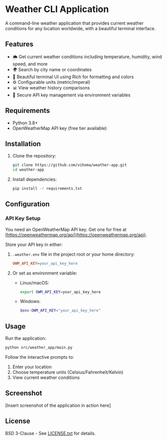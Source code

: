 # Weather CLI Application

A command-line weather application that provides current weather conditions for any location worldwide, with a beautiful terminal interface.

## Features

- 🌦️ Get current weather conditions including temperature, humidity, wind speed, and more
- 🌍 Search by city name or coordinates
- 🎨 Beautiful terminal UI using Rich for formatting and colors
- ⚙️ Configurable units (metric/imperal)
- 📊 View weather history comparisons
- 🔐 Secure API key management via environment variables

## Requirements

- Python 3.8+
- OpenWeatherMap API key (free tier available)

## Installation

1. Clone the repository:
   ```bash
   git clone https://github.com/vihoma/weather-app.git
   cd weather-app
   ```

2. Install dependencies:
   ```bash
   pip install -r requirements.txt
   ```

## Configuration

### API Key Setup

You need an OpenWeatherMap API key. Get one for free at [https://openweathermap.org/api](https://openweathermap.org/api).

Store your API key in either:

1. `.weather.env` file in the project root or your home directory:
   ```ini
   OWM_API_KEY=your_api_key_here
   ```

2. Or set as environment variable:
   - Linux/macOS:
     ```bash
     export OWM_API_KEY=your_api_key_here
     ```
   - Windows:
     ```powershell
     $env:OWM_API_KEY="your_api_key_here"
     ```

## Usage

Run the application:
```bash
python src/weather_app/main.py
```

Follow the interactive prompts to:
1. Enter your location
2. Choose temperature units (Celsius/Fahrenheit/Kelvin)
3. View current weather conditions

## Screenshot

[Insert screenshot of the application in action here]

## License

BSD 3-Clause - See [LICENSE.txt](LICENSE.txt) for details.
